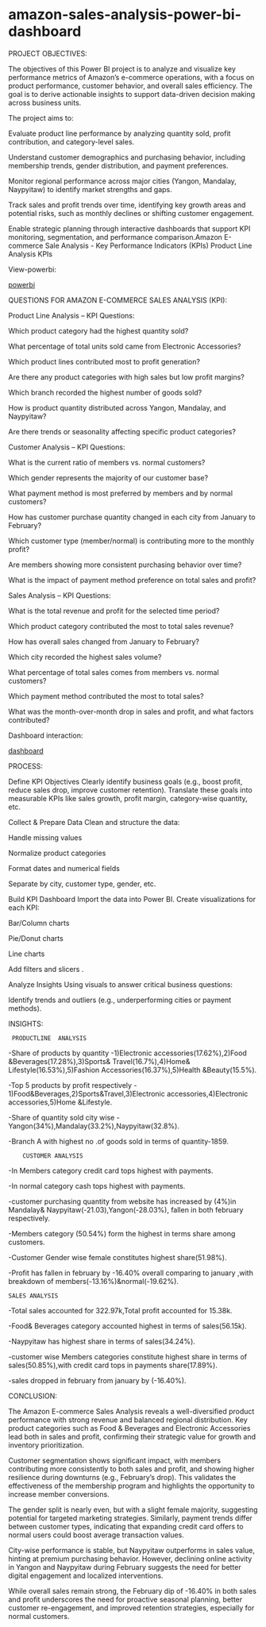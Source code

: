 # amazon-sales-analysis-power-bi-dashboard

PROJECT OBJECTIVES:

The objectives of this Power BI project is to analyze and visualize key performance metrics of Amazon’s e-commerce operations, with a focus on product performance, customer behavior, and overall sales efficiency. The goal is to derive actionable insights to support data-driven decision making across business units.


The project aims to:

Evaluate product line performance by analyzing quantity sold, profit contribution, and category-level sales.

Understand customer demographics and purchasing behavior, including membership trends, gender distribution, and payment preferences.

Monitor regional performance across major cities (Yangon, Mandalay, Naypyitaw) to identify market strengths and gaps.

Track sales and profit trends over time, identifying key growth areas and potential risks, such as monthly declines or shifting customer engagement.

Enable strategic planning through interactive dashboards that support KPI monitoring, segmentation, and performance comparison.Amazon E-commerce Sale Analysis - Key Performance Indicators (KPIs) Product Line Analysis KPIs


View-powerbi:


<a href=" https://github.com/kaliyaperumal-ca/amazon-sales-analysis-power-bi-dashboard/blob/main/amazon%20sales%20analysis%20and%20insights.pbix">powerbi</a>



QUESTIONS FOR AMAZON E-COMMERCE SALES ANALYSIS (KPI):

Product Line Analysis – KPI Questions:

Which product category had the highest quantity sold?

What percentage of total units sold came from Electronic Accessories?

Which product lines contributed most to profit generation?

Are there any product categories with high sales but low profit margins?

Which branch recorded the highest number of goods sold?

How is product quantity distributed across Yangon, Mandalay, and Naypyitaw?

Are there trends or seasonality affecting specific product categories?

Customer Analysis – KPI Questions:

What is the current ratio of members vs. normal customers?

Which gender represents the majority of our customer base?

What payment method is most preferred by members and by normal customers?

How has customer purchase quantity changed in each city from January to February?

Which customer type (member/normal) is contributing more to the monthly profit?

Are members showing more consistent purchasing behavior over time?

What is the impact of payment method preference on total sales and profit?

Sales Analysis – KPI Questions:

What is the total revenue and profit for the selected time period?

Which product category contributed the most to total sales revenue?

How has overall sales changed from January to February?

Which city recorded the highest sales volume?

What percentage of total sales comes from members vs. normal customers?

Which payment method contributed the most to total sales?

What was the month-over-month drop in sales and profit, and what factors contributed?


Dashboard interaction:


<a href=" https://github.com/kaliyaperumal-ca/amazon-sales-analysis-power-bi-dashboard/blob/main/dashboard.png"> dashboard</a>



PROCESS:

Define KPI Objectives Clearly identify business goals (e.g., boost profit, reduce sales drop, improve customer retention).
Translate these goals into measurable KPIs like sales growth, profit margin, category-wise quantity, etc.

Collect & Prepare Data
Clean and structure the data:

Handle missing values

Normalize product categories

Format dates and numerical fields

Separate by city, customer type, gender, etc.

Build KPI Dashboard Import the data into Power BI.
Create visualizations for each KPI:

Bar/Column charts

Pie/Donut charts

Line charts

Add filters and slicers .

Analyze Insights
Using visuals to answer critical business questions:

Identify trends and outliers (e.g., underperforming cities or payment methods).

INSIGHTS:

     PRODUCTLINE  ANALYSIS
-Share of products by quantity -1)Electronic accessories(17.62%),2)Food &Beverages(17.28%),3)Sports& Travel(16.7%),4)Home& Lifestyle(16.53%),5)Fashion
Accessories(16.37%),5)Health &Beauty(15.5%).

-Top 5 products by profit respectively - 1)Food&Beverages,2)Sports&Travel,3)Electronic accessories,4)Electronic accessories,5)Home &Lifestyle.

-Share of quantity sold city wise -Yangon(34%),Mandalay(33.2%),Naypyitaw(32.8%).

-Branch A with highest no .of goods sold in terms of quantity-1859.

        CUSTOMER ANALYSIS
-In Members category credit card tops highest with payments.

-In normal category cash tops highest with payments.

-customer purchasing quantity from website has increased by (4%)in Mandalay& Naypyitaw(-21.03),Yangon(-28.03%), fallen in both february respectively.

-Members category (50.54%) form the highest in terms share among customers.

-Customer Gender wise female constitutes highest share(51.98%).

-Profit has fallen in february by -16.40% overall comparing to january ,with breakdown of members(-13.16%)&normal(-19.62%).

    SALES ANALYSIS
-Total sales accounted for 322.97k,Total profit accounted for 15.38k.

-Food& Beverages category accounted highest in terms of sales(56.15k).

-Naypyitaw has highest share in terms of sales(34.24%).

-customer wise Members categories constitute highest share in terms of sales(50.85%),with credit card tops in payments share(17.89%).

-sales dropped in february from january by (-16.40%).

CONCLUSION:

The Amazon E-commerce Sales Analysis reveals a well-diversified product performance with strong revenue and balanced regional distribution. Key product categories such as Food & Beverages and Electronic Accessories lead both in sales and profit, confirming their strategic value for growth and inventory prioritization.

Customer segmentation shows significant impact, with members contributing more consistently to both sales and profit, and showing higher resilience during downturns (e.g., February’s drop). This validates the effectiveness of the membership program and highlights the opportunity to increase member conversions.

The gender split is nearly even, but with a slight female majority, suggesting potential for targeted marketing strategies. Similarly, payment trends differ between customer types, indicating that expanding credit card offers to normal users could boost average transaction values.

City-wise performance is stable, but Naypyitaw outperforms in sales value, hinting at premium purchasing behavior. However, declining online activity in Yangon and Naypyitaw during February suggests the need for better digital engagement and localized interventions.

While overall sales remain strong, the February dip of -16.40% in both sales and profit underscores the need for proactive seasonal planning, better customer re-engagement, and improved retention strategies, especially for normal customers.
